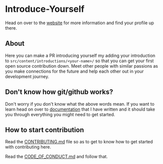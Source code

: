# Introduce-Yourself

Head on over to the [website](https://aditya-jyoti.github.io/Introduce-Yourself/) for more information and find your profile up there.

## About

Here you can make a PR introducing yourself my adding your introduction to `src/content/introductions/<your-name>/` so that you can get your first open source contribution down. Meet other people with similar passions as you make connections for the future and help each other out in your development journey.

## Don't know how git/github works?

Don't worry if you don't know what the above words mean. If you want to learn head on over to [documentation](https://github.com/Aditya-Jyoti/All-About-Git-And-Github) that I have written and it should take you through everything you might need to get started.

## How to start contribution

Read the [CONTRIBUTING.md](https://github.com/Aditya-Jyoti/Introduce-Yourself/blob/main/CONTRIBUTING.md) file so as to get to know how to get started with contributing here.

Read the [CODE_OF_CONDUCT.md](https://github.com/Aditya-Jyoti/Introduce-Yourself/blob/main/CODE_OF_CONDUCT.md) and follow that.


